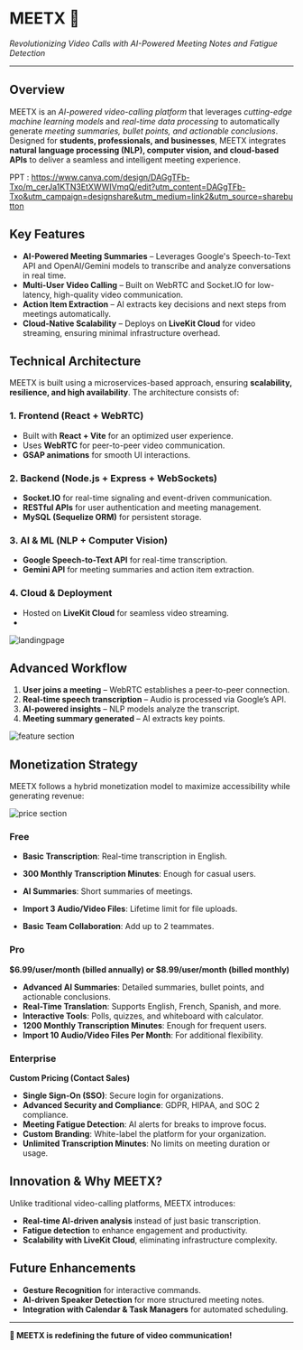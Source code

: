 # MEETX  🚀
*Revolutionizing Video Calls with AI-Powered Meeting Notes and Fatigue Detection*  

---


## Overview  
MEETX is an *AI-powered video-calling platform* that leverages *cutting-edge machine learning models* and *real-time data processing* to automatically generate *meeting summaries, bullet points, and actionable conclusions*. Designed for **students, professionals, and businesses**, MEETX integrates **natural language processing (NLP), computer vision, and cloud-based APIs** to deliver a seamless and intelligent meeting experience.  

PPT : https://www.canva.com/design/DAGgTFb-Txo/m_cerJa1KTN3EtXWWIVmqQ/edit?utm_content=DAGgTFb-Txo&utm_campaign=designshare&utm_medium=link2&utm_source=sharebutton

## Key Features  
- **AI-Powered Meeting Summaries** – Leverages Google's Speech-to-Text API and OpenAI/Gemini models to transcribe and analyze conversations in real time.   
- **Multi-User Video Calling** – Built on WebRTC and Socket.IO for low-latency, high-quality video communication.  
- **Action Item Extraction** – AI extracts key decisions and next steps from meetings automatically.  
- **Cloud-Native Scalability** – Deploys on **LiveKit Cloud** for video streaming, ensuring minimal infrastructure overhead.  

## Technical Architecture  
MEETX is built using a microservices-based approach, ensuring **scalability, resilience, and high availability**. The architecture consists of:  

### 1. **Frontend (React + WebRTC)**  
- Built with **React + Vite** for an optimized user experience.  
- Uses **WebRTC** for peer-to-peer video communication.  
- **GSAP animations** for smooth UI interactions.  

### 2. **Backend (Node.js + Express + WebSockets)**  
- **Socket.IO** for real-time signaling and event-driven communication.  
- **RESTful APIs** for user authentication and meeting management.  
- **MySQL (Sequelize ORM)** for persistent storage.  

### 3. **AI & ML (NLP + Computer Vision)**  
- **Google Speech-to-Text API** for real-time transcription.  
- **Gemini API** for meeting summaries and action item extraction.  


### 4. **Cloud & Deployment**  
- Hosted on **LiveKit Cloud** for seamless video streaming.  
- 
![landingpage](https://github.com/user-attachments/assets/74a518cf-4081-4c88-b547-78200919911f)




## Advanced Workflow  
1. **User joins a meeting** – WebRTC establishes a peer-to-peer connection.  
2. **Real-time speech transcription** – Audio is processed via Google’s API.  
3. **AI-powered insights** – NLP models analyze the transcript.   
4. **Meeting summary generated** – AI extracts key points.  

![feature section](https://github.com/user-attachments/assets/d5242728-06d7-44e1-83a0-8244108ea6b2)

## Monetization Strategy  
MEETX follows a hybrid monetization model to maximize accessibility while generating revenue:  

![price section](https://github.com/user-attachments/assets/696bc6f5-9438-42f7-ac46-cae63ab3bd51)

### Free  
- **Basic Transcription**: Real-time transcription in English.  

- **300 Monthly Transcription Minutes**: Enough for casual users.  
- **AI Summaries**: Short summaries of meetings.  
- **Import 3 Audio/Video Files**: Lifetime limit for file uploads.  
- **Basic Team Collaboration**: Add up to 2 teammates.  

### Pro  
**$6.99/user/month (billed annually) or $8.99/user/month (billed monthly)**  
- **Advanced AI Summaries**: Detailed summaries, bullet points, and actionable conclusions.  
- **Real-Time Translation**: Supports English, French, Spanish, and more.  
- **Interactive Tools**: Polls, quizzes, and whiteboard with calculator.  
- **1200 Monthly Transcription Minutes**: Enough for frequent users.  
- **Import 10 Audio/Video Files Per Month**: For additional flexibility.  

### Enterprise  
**Custom Pricing (Contact Sales)**  
- **Single Sign-On (SSO)**: Secure login for organizations.  
- **Advanced Security and Compliance**: GDPR, HIPAA, and SOC 2 compliance.  
- **Meeting Fatigue Detection**: AI alerts for breaks to improve focus.  
- **Custom Branding**: White-label the platform for your organization.  
- **Unlimited Transcription Minutes**: No limits on meeting duration or usage.  

## Innovation & Why MEETX?  
Unlike traditional video-calling platforms, MEETX introduces:  
- **Real-time AI-driven analysis** instead of just basic transcription.  
- **Fatigue detection** to enhance engagement and productivity.  
- **Scalability with LiveKit Cloud**, eliminating infrastructure complexity.  

## Future Enhancements  
- **Gesture Recognition** for interactive commands.  
- **AI-driven Speaker Detection** for more structured meeting notes.  
- **Integration with Calendar & Task Managers** for automated scheduling.  

---  
**🚀 MEETX is redefining the future of video communication!**  

